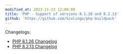 ```yaml
---
modified_at: 2023-11-23 12:00:00
title: 'PHP - Support of versions 8.1.26 and 8.2.13'
github: 'https://github.com/Scalingo/php-buildpack'
---
```


Changelogs:

* [PHP 8.1.26 Changelog](https://www.php.net/ChangeLog-8.php#8.1.26)
* [PHP 8.2.13 Changelog](https://www.php.net/ChangeLog-8.php#8.2.13)
